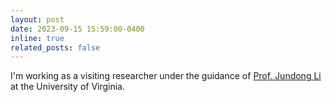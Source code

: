 ```yaml
---
layout: post
date: 2023-09-15 15:59:00-0400
inline: true
related_posts: false
---
```


I'm working as a visiting researcher under the guidance of <a href="https://jundongli.github.io/"> Prof. Jundong Li </a> at the University of Virginia.

